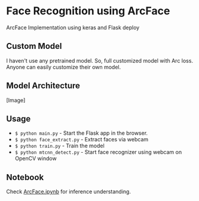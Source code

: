 # Face Recognition using ArcFace
ArcFace Implementation using keras and Flask deploy 

## Custom Model
I haven't use any pretrained model. So, full customized model with Arc loss. Anyone can easily customize their own model.

## Model Architecture
[Image]

## Usage
- `$ python main.py` - Start the Flask app in the browser.
- `$ python face_extract.py` - Extract faces via webcam
- `$ python train.py` - Train the model
- `$ python mtcnn_detect.py` - Start face recognizer using webcam on OpenCV window

## Notebook
Check [ArcFace.ipynb](https://github.com/niyazed/arcface-keras-flask/blob/master/ArcFace.ipynb) for inference understanding.
